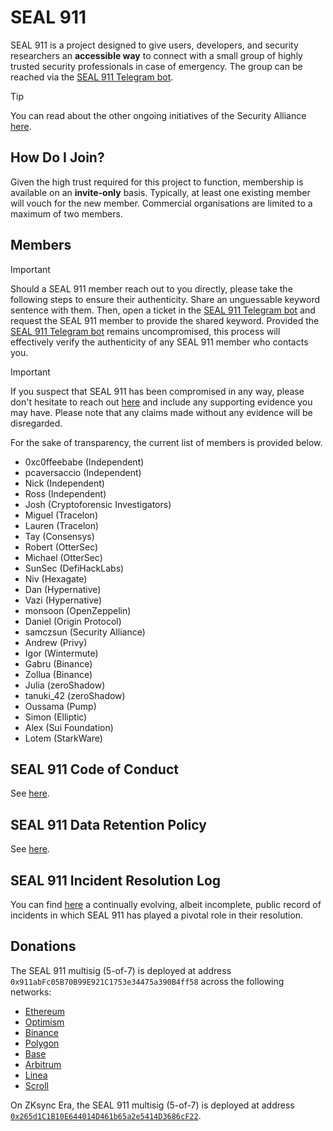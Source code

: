 # SEAL 911

SEAL 911 is a project designed to give users, developers, and security researchers an **accessible way** to connect with a small group of highly trusted security professionals in case of emergency. The group can be reached via the [SEAL 911 Telegram bot](https://t.me/seal_911_bot).

> [!TIP]
> You can read about the other ongoing initiatives of the Security Alliance [here](https://securityalliance.org).

## How Do I Join?

Given the high trust required for this project to function, membership is available on an **invite-only** basis. Typically, at least one existing member will vouch for the new member. Commercial organisations are limited to a maximum of two members.

## Members

> [!IMPORTANT]
> Should a SEAL 911 member reach out to you directly, please take the following steps to ensure their authenticity. Share an unguessable keyword sentence with them. Then, open a ticket in the [SEAL 911 Telegram bot](https://t.me/seal_911_bot) and request the SEAL 911 member to provide the shared keyword. Provided the [SEAL 911 Telegram bot](https://t.me/seal_911_bot) remains uncompromised, this process will effectively verify the authenticity of any SEAL 911 member who contacts you.

> [!IMPORTANT]
> If you suspect that SEAL 911 has been compromised in any way, please don't hesitate to reach out [here](https://securityalliance.org/.well-known/security.txt) and include any supporting evidence you may have. Please note that any claims made without any evidence will be disregarded.

For the sake of transparency, the current list of members is provided below.

- 0xc0ffeebabe (Independent)
- pcaversaccio (Independent)
- Nick (Independent)
- Ross (Independent)
- Josh (Cryptoforensic Investigators)
- Miguel (Tracelon)
- Lauren (Tracelon)
- Tay (Consensys)
- Robert (OtterSec)
- Michael (OtterSec)
- SunSec (DefiHackLabs)
- Niv (Hexagate)
- Dan (Hypernative)
- Vazi (Hypernative)
- monsoon (OpenZeppelin)
- Daniel (Origin Protocol)
- samczsun (Security Alliance)
- Andrew (Privy)
- Igor (Wintermute)
- Gabru (Binance)
- Zollua (Binance)
- Julia (zeroShadow)
- tanuki_42 (zeroShadow)
- Oussama (Pump)
- Simon (Elliptic)
- Alex (Sui Foundation)
- Lotem (StarkWare)

## SEAL 911 Code of Conduct

See [here](./CODE_OF_CONDUCT.md).

## SEAL 911 Data Retention Policy

See [here](./DATA_RETENTION_POLICY.md).

## SEAL 911 Incident Resolution Log

You can find [here](./ACTIVITY.md) a continually evolving, albeit incomplete, public record of incidents in which SEAL 911 has played a pivotal role in their resolution.

## Donations

The SEAL 911 multisig (5-of-7) is deployed at address `0x911abFc05B70B99E921C1753e34475a390B4ff58` across the following networks:

- [Ethereum](https://etherscan.io/address/0x911abFc05B70B99E921C1753e34475a390B4ff58)
- [Optimism](https://optimistic.etherscan.io/address/0x911abFc05B70B99E921C1753e34475a390B4ff58)
- [Binance](https://bscscan.com/address/0x911abFc05B70B99E921C1753e34475a390B4ff58)
- [Polygon](https://polygonscan.com/address/0x911abFc05B70B99E921C1753e34475a390B4ff58)
- [Base](https://basescan.org/address/0x911abFc05B70B99E921C1753e34475a390B4ff58)
- [Arbitrum](https://arbiscan.io/address/0x911abFc05B70B99E921C1753e34475a390B4ff58)
- [Linea](https://lineascan.build/address/0x911abFc05B70B99E921C1753e34475a390B4ff58)
- [Scroll](https://scrollscan.com/address/0x911abFc05B70B99E921C1753e34475a390B4ff58)

On ZKsync Era, the SEAL 911 multisig (5-of-7) is deployed at address [`0x265d1C1B10E644014D461b65a2e5414D3686cF22`](https://era.zksync.network/address/0x265d1C1B10E644014D461b65a2e5414D3686cF22).
